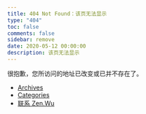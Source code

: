 ```yaml
---
title: 404 Not Found：该页无法显示
type: "404"
toc: false
comments: false
sidebar: remove
date: 2020-05-12 00:00:00
description: 该页无法显示
---
```


<div class="404">

<p>很抱歉，您所访问的地址已改变或已并不存在了。</p>

- <a href="/archives">Archives</a>
- <a href="/categories">Categories</a>
- <a href="/about">联系 Zen.Wu</a>

</div>
<style>
@media (min-width: 991px) {
.header,.sidebar{display:none}
.main-inner {
  width: 80%;
  margin:50px auto;
}
.content-wrap{width:calc(100% - 0px)}
.404{height:200px;}
}
.footer-inner{display:none}
</style>
